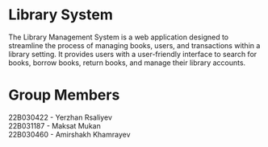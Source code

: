 # Library System

The Library Management System is a web application designed to streamline the process of managing books, users, and transactions within a library setting. It provides users with a user-friendly interface to search for books, borrow books, return books, and manage their library accounts.

# Group Members

22B030422 - Yerzhan Rsaliyev  
22B031187 - Maksat Mukan  
22B030460 - Amirshakh Khamrayev 
